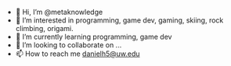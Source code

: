 - 👋 Hi, I’m @metaknowledge
- 👀 I’m interested in programming, game dev, gaming, skiing, rock climbing, origami.
- 🌱 I’m currently learning programming, game dev
- 💞️ I’m looking to collaborate on ...
- 📫 How to reach me danielh5@uw.edu

<!---
metaknowledge/metaknowledge is a ✨ special ✨ repository because its `README.md` (this file) appears on your GitHub profile.
You can click the Preview link to take a look at your changes.
--->

